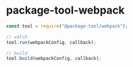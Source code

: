 # package-tool-webpack

```js
const tool = require("@package-tool/webpack");

// watch
tool.run(webpackConfig, callback);

// build
tool.build(webpackConfig, callback);
```
